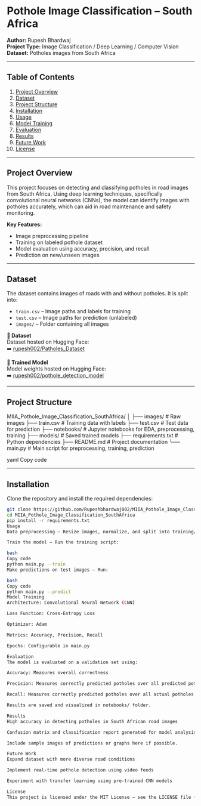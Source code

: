 # Pothole Image Classification – South Africa

**Author:** Rupesh Bhardwaj  
**Project Type:** Image Classification / Deep Learning / Computer Vision  
**Dataset:** Potholes images from South Africa  

---

## Table of Contents
1. [Project Overview](#project-overview)  
2. [Dataset](#dataset)  
3. [Project Structure](#project-structure)  
4. [Installation](#installation)  
5. [Usage](#usage)  
6. [Model Training](#model-training)  
7. [Evaluation](#evaluation)  
8. [Results](#results)  
9. [Future Work](#future-work)  
10. [License](#license)  

---

## Project Overview
This project focuses on detecting and classifying potholes in road images from South Africa. Using deep learning techniques, specifically convolutional neural networks (CNNs), the model can identify images with potholes accurately, which can aid in road maintenance and safety monitoring.  

**Key Features:**  
- Image preprocessing pipeline  
- Training on labeled pothole dataset  
- Model evaluation using accuracy, precision, and recall  
- Prediction on new/unseen images  

---

## Dataset
The dataset contains images of roads with and without potholes. It is split into:  
- `train.csv` – Image paths and labels for training  
- `test.csv` – Image paths for prediction (unlabeled)  
- `images/` – Folder containing all images  

**📂 Dataset**  
Dataset hosted on Hugging Face:  
➡️ [rupesh002/Patholes_Dataset](https://huggingface.co/datasets/rupesh002/Patholes_Dataset)

**🧠 Trained Model**  
Model weights hosted on Hugging Face:  
➡️ [rupesh002/pothole_detection_model](https://huggingface.co/rupesh002/pothole_detection_model)

---

## Project Structure
MIIA_Pothole_Image_Classification_SouthAfrica/
│
├── images/ # Raw images
├── train.csv # Training data with labels
├── test.csv # Test data for prediction
├── notebooks/ # Jupyter notebooks for EDA, preprocessing, training
├── models/ # Saved trained models
├── requirements.txt # Python dependencies
├── README.md # Project documentation
└── main.py # Main script for preprocessing, training, prediction

yaml
Copy code

---

## Installation
Clone the repository and install the required dependencies:  
```bash
git clone https://github.com/Rupeshbhardwaj002/MIIA_Pothole_Image_Classification_SouthAfrica.git
cd MIIA_Pothole_Image_Classification_SouthAfrica
pip install -r requirements.txt
Usage
Data preprocessing – Resize images, normalize, and split into training/validation sets.

Train the model – Run the training script:

bash
Copy code
python main.py --train
Make predictions on test images – Run:

bash
Copy code
python main.py --predict
Model Training
Architecture: Convolutional Neural Network (CNN)

Loss Function: Cross-Entropy Loss

Optimizer: Adam

Metrics: Accuracy, Precision, Recall

Epochs: Configurable in main.py

Evaluation
The model is evaluated on a validation set using:

Accuracy: Measures overall correctness

Precision: Measures correctly predicted potholes over all predicted potholes

Recall: Measures correctly predicted potholes over all actual potholes

Results are saved and visualized in notebooks/ folder.

Results
High accuracy in detecting potholes in South African road images

Confusion matrix and classification report generated for model analysis

Include sample images of predictions or graphs here if possible.

Future Work
Expand dataset with more diverse road conditions

Implement real-time pothole detection using video feeds

Experiment with transfer learning using pre-trained CNN models

License
This project is licensed under the MIT License – see the LICENSE file for details.
